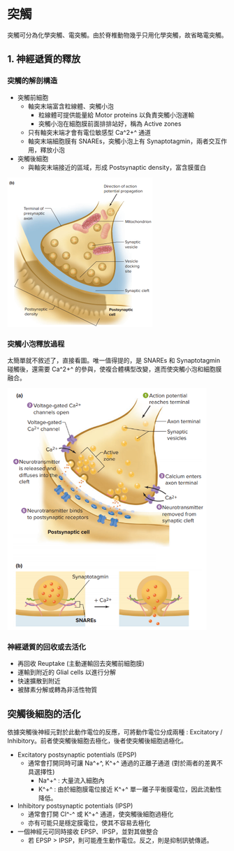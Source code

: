 # 突觸

突觸可分為化學突觸、電突觸。由於脊椎動物幾乎只用化學突觸，故省略電突觸。



## 1. 神經遞質的釋放

### 突觸的解剖構造

- 突觸前細胞
  - 軸突末端富含粒線體、突觸小泡
    - 粒線體可提供能量給 Motor proteins 以負責突觸小泡運輸
    - 突觸小泡在細胞膜前面排排站好，稱為 Active zones
  - 只有軸突末端才會有電位敏感型 Ca^2+^ 通道
  - 軸突末端細胞膜有 SNAREs，突觸小泡上有 Synaptotagmin，兩者交互作用，釋放小泡
- 突觸後細胞
  - 與軸突末端接近的區域，形成 Postsynaptic density，富含膜蛋白

<img src="Synapses.assets/image-20210818230907917.png" alt="image-20210818230907917" style="zoom:50%;" />

### 突觸小泡釋放過程

太簡單就不敘述了，直接看圖。唯一值得提的，是 SNAREs 和 Synaptotagmin 碰觸後，還需要 Ca^2+^ 的參與，使複合體構型改變，進而使突觸小泡和細胞膜融合。

<img src="Synapses.assets/image-20210818232638992.png" alt="image-20210818232638992" style="zoom:67%;" />



### 神經遞質的回收或去活化

- 再回收 Reuptake (主動運輸回去突觸前細胞膜)
- 運輸到附近的 Glial cells 以進行分解
- 快速擴散到附近
- 被酵素分解或轉為非活性物質



## 突觸後細胞的活化

依據突觸後神經元對於此動作電位的反應，可將動作電位分成兩種 : Excitatory / Inhibitory。前者使突觸後細胞去極化，後者使突觸後細胞過極化。

- Excitatory postsynaptic potentials (EPSP)
  - 通常會打開同時可讓 Na^+^, K^+^ 通過的正離子通道 (對於兩者的差異不具選擇性)
    - Na^+^ : 大量流入細胞內
    - K^+^ : 由於細胞膜電位接近 K^+^ 單一離子平衡膜電位，因此流動性降低。
- Inhibitory postsynaptic potentials (IPSP)
  - 通常會打開 Cl^-^ 或 K^+^ 通道，使突觸後細胞過極化
  - 亦有可能只是穩定膜電位，使其不容易去極化
- 一個神經元可同時接收 EPSP、IPSP，並對其做整合
  - 若 EPSP > IPSP，則可能產生動作電位。反之，則是抑制訊號傳遞。

